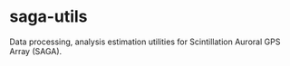 # saga-utils
Data processing, analysis estimation utilities for Scintillation Auroral GPS Array (SAGA).
